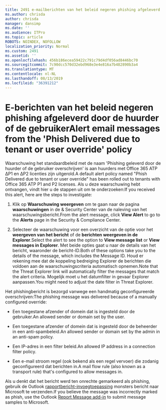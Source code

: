 ```yaml
---
title: 2491 e-mailberichten van het beleid negeren phishing afgeleverd door de huurder of de gebruiker
ms.author: chrisda
author: chrisda
manager: dansimp
ms.date: ''
ms.audience: ITPro
ms.topic: article
ROBOTS: NOINDEX, NOFOLLOW
localization_priority: Normal
ms.custom: 2491
ms.assetid: ''
ms.openlocfilehash: 456b186ecea59422c791c79d4df056ad8446bc70
ms.sourcegitcommit: 7c90dcc570d32ebd968e3e4e816a7b482890b3a4
ms.translationtype: MT
ms.contentlocale: nl-NL
ms.lasthandoff: 08/13/2019
ms.locfileid: "36391212"
---
```

# <a name="alert-email-messages-from-the-phish-delivered-due-to-tenant-or-user-override-policy"></a><span data-ttu-id="f5226-102">E-berichten van het beleid negeren phishing afgeleverd door de huurder of de gebruiker</span><span class="sxs-lookup"><span data-stu-id="f5226-102">Alert email messages from the 'Phish Delivered due to tenant or user override' policy</span></span>

<span data-ttu-id="f5226-103">Waarschuwing het standaardbeleid met de naam 'Phishing geleverd door de huurder of de gebruiker overschrijven' is aan huurders met Office 365 ATP ΔP1 en ΔP2 licenties zijn uitgerold.</span><span class="sxs-lookup"><span data-stu-id="f5226-103">A default alert policy named "Phish Delivered due to tenant or user override" has been rolled out to tenants with Office 365 ATP P1 and P2 licenses.</span></span> <span data-ttu-id="f5226-104">Als u deze waarschuwing hebt ontvangen, vindt hier u de stappen uit om te onderzoeken:</span><span class="sxs-lookup"><span data-stu-id="f5226-104">If you received this alert, here are the steps to investigate:</span></span>

1. <span data-ttu-id="f5226-105">Klik op **Waarschuwing weergeven** om te gaan naar de pagina **waarschuwingen** in de & Security Center van de naleving van het waarschuwingsbericht.</span><span class="sxs-lookup"><span data-stu-id="f5226-105">From the alert message, click **View Alert** to go to the **Alerts** page in the Security & Compliance Center.</span></span>

2. <span data-ttu-id="f5226-106">Selecteer de waarschuwing voor een overzicht van de optie voor het **weergeven van het bericht** of de **berichten weergeven in de Explorer**.</span><span class="sxs-lookup"><span data-stu-id="f5226-106">Select the alert to see the option to **View message list** or **View messages in Explorer**.</span></span> <span data-ttu-id="f5226-107">Met beide opties gaat u naar de details van het bericht, waaronder de bericht-ID.</span><span class="sxs-lookup"><span data-stu-id="f5226-107">Both of these options take you to the details of the message, which includes the Message ID.</span></span> <span data-ttu-id="f5226-108">Houd er rekening mee dat de koppeling bedreiging Explorer de berichten die voldoen aan de waarschuwingscriteria automatisch opnemen.</span><span class="sxs-lookup"><span data-stu-id="f5226-108">Note that the Threat Explorer link will automatically filter the messages that match the alert criteria.</span></span> <span data-ttu-id="f5226-109">Mogelijk moet u het datumfilter in gevaar Explorer aanpassen.</span><span class="sxs-lookup"><span data-stu-id="f5226-109">You might need to adjust the date filter in Threat Explorer.</span></span>

<span data-ttu-id="f5226-110">Het phishingbericht is bezorgd vanwege een handmatig geconfigureerde overschrijven:</span><span class="sxs-lookup"><span data-stu-id="f5226-110">The phishing message was delivered because of a manually configured override:</span></span>

- <span data-ttu-id="f5226-111">Een toegestane afzender of domein dat is ingesteld door de gebruiker.</span><span class="sxs-lookup"><span data-stu-id="f5226-111">An allowed sender or domain set by the user.</span></span>

- <span data-ttu-id="f5226-112">Een toegestane afzender of domein dat is ingesteld door de beheerder in een anti-spambeleid.</span><span class="sxs-lookup"><span data-stu-id="f5226-112">An allowed sender or domain set by the admin in an anti-spam policy.</span></span>

- <span data-ttu-id="f5226-113">Een IP-adres in een filter beleid.</span><span class="sxs-lookup"><span data-stu-id="f5226-113">An allowed IP address in a connection filter policy.</span></span>

- <span data-ttu-id="f5226-114">Een e-mail stroom regel (ook bekend als een regel vervoer) die zodanig geconfigureerd dat berichten in.</span><span class="sxs-lookup"><span data-stu-id="f5226-114">A mail flow rule (also known as a transport rule) that's configured to allow messages in.</span></span>

<span data-ttu-id="f5226-115">Als u denkt dat het bericht werd ten onrechte gemarkeerd als phishing, gebruik de Outlook [rapportbericht-invoegtoepassing](https://support.office.com/article/b5caa9f1-cdf3-4443-af8c-ff724ea719d2) monsters bericht naar Microsoft te verzenden.</span><span class="sxs-lookup"><span data-stu-id="f5226-115">If you believe the message was incorrectly marked as phish, use the Outlook [Report Message add-in](https://support.office.com/article/b5caa9f1-cdf3-4443-af8c-ff724ea719d2) to submit message samples to Microsoft.</span></span>
